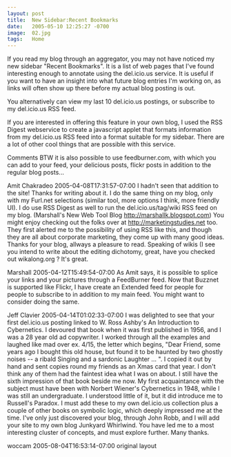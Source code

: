 ```yaml
---
layout: post
title:  New Sidebar:Recent Bookmarks
date:   2005-05-10 12:25:27 -0700
image:  02.jpg
tags:   Home
---
```



If you read my blog through an aggregator, you may not have noticed my new sidebar "Recent Bookmarks". It is a list of web pages that I've found interesting enough to annotate using the del.icio.us service. It is useful if you want to have an insight into what future blog entries I'm working on, as links will often show up there before my actual blog posting is out.

You alternatively can view my last 10 del.icio.us postings, or subscribe to my del.icio.us RSS feed.

If you are interested in offering this feature in your own blog, I used the RSS Digest webservice to create a javascript applet that formats information from my del.icio.us RSS feed into a format suitable for my sidebar. There are a lot of other cool things that are possible with this service.

Comments
BTW it is also possible to use feedburner.com, with which you can add to your feed, your delicious posts, flickr posts in addition to the regular blog posts...

Amit Chakradeo 2005-04-08T17:31:57-07:00
I hadn't seen that addition to the site! Thanks for writing about it. I do the same thing on my blog, only with my Furl.net selections (similar tool, more options I think, more friendly UI). I do use RSS Digest as well to run the del.icio.us/tag/wiki RSS feed on my blog. (Marshall's New Web Tool Blog http://marshallk.blogspot.com) You might enjoy checking out the folks over at http://marketingstudies.net too. They first alerted me to the possibility of using RSS like this, and though they are all about corporate marketing, they come up with many good ideas. Thanks for your blog, allways a pleasure to read. Speaking of wikis (I see you intend to write about the editing dichotomy, great, have you checked out wikalong.org ? It's great.

Marshall 2005-04-12T15:49:54-07:00
As Amit says, it is possible to splice your links and your pictures through a FeedBurner feed. Now that Buzznet is supported like Flickr, I have create an Extended feed for people for people to subscribe to in addition to my main feed. You might want to consider doing the same.

Jeff Clavier 2005-04-14T01:02:33-07:00
I was delighted to see that your first del.icio.us posting linked to W. Ross Ashby's An Introduction to Cybernetics. I devoured that book when it was first published in 1956, and I was a 28 year old ad copywriter. I worked through all the examples and laughed like mad over ex. 4/15, the letter which begins, "Dear Friend, some years ago I bought this old house, but found it to be haunted by two ghostly noises -- a ribald Singing and a sardonic Laughter ... ". I copied it out by hand and sent copies round my friends as an Xmas card that year. I don't think any of them had the faintest idea what I was on about. I still have the sixth impression of that book beside me now. My first acquaintance with the subject must have been with Norbert Wiener's Cybernetics in 1948, while I was still an undergraduate. I understood little of it, but it did introduce me to Russell's Paradox. I must add these to my own del.icio.us collection plus a couple of other books on symbolic logic, which deeply impressed me at the time. I've only just discovered your blog, through John Robb, and I will add your site to my own blog Junkyard Whirlwind. You have led me to a most interesting cluster of concepts, and must explore further. Many thanks.

woccam 2005-08-04T16:53:14-07:00
original layout